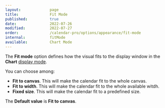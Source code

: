 ```yaml
---
layout:             page
title:              Fit Mode 
published:          true
date:               2022-07-26
modified:           2022-07-27
order:              /calendar-pro/options/appearance/fit-mode
internal:           fitMode
available:          Chart Mode
---
```

The **Fit mode** option defines how the visual fits to the display window in the **Chart** [display mode](./display-mode.md).

You can choose among:
- **Fit to canvas**. This will make the calendar fit to the whole canvas.
- **Fit to width**. This will make the calendar fit to the whole available witdh.
- **Fixed size**. This will make the calendar fit to a predefined size.

The **Default value** is **Fit to canvas**.